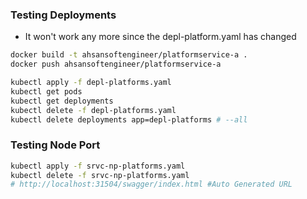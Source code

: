 
### Testing Deployments
- It won't work any more since the depl-platform.yaml has changed 
```bash
docker build -t ahsansoftengineer/platformservice-a .
docker push ahsansoftengineer/platformservice-a

kubectl apply -f depl-platforms.yaml
kubectl get pods
kubectl get deployments
kubectl delete -f depl-platforms.yaml
kubectl delete deployments app=depl-platforms # --all
```

### Testing Node Port
```bash
kubectl apply -f srvc-np-platforms.yaml
kubectl delete -f srvc-np-platforms.yaml
# http://localhost:31504/swagger/index.html #Auto Generated URL
```